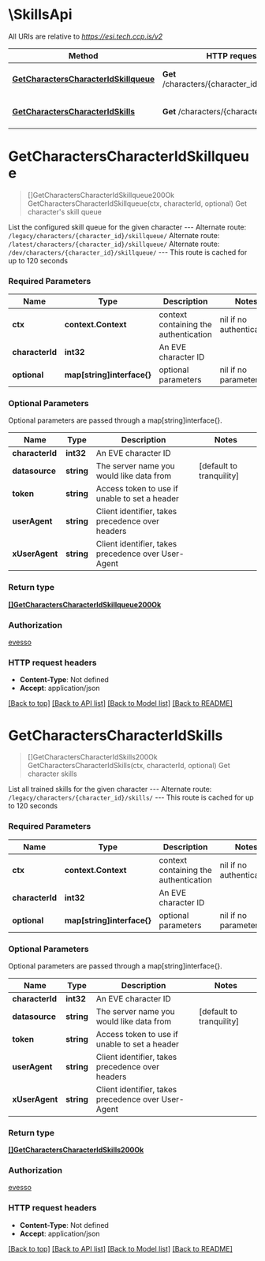 # \SkillsApi

All URIs are relative to *https://esi.tech.ccp.is/v2*

Method | HTTP request | Description
------------- | ------------- | -------------
[**GetCharactersCharacterIdSkillqueue**](SkillsApi.md#GetCharactersCharacterIdSkillqueue) | **Get** /characters/{character_id}/skillqueue/ | Get character&#39;s skill queue
[**GetCharactersCharacterIdSkills**](SkillsApi.md#GetCharactersCharacterIdSkills) | **Get** /characters/{character_id}/skills/ | Get character skills


# **GetCharactersCharacterIdSkillqueue**
> []GetCharactersCharacterIdSkillqueue200Ok GetCharactersCharacterIdSkillqueue(ctx, characterId, optional)
Get character's skill queue

List the configured skill queue for the given character  --- Alternate route: `/legacy/characters/{character_id}/skillqueue/`  Alternate route: `/latest/characters/{character_id}/skillqueue/`  Alternate route: `/dev/characters/{character_id}/skillqueue/`  --- This route is cached for up to 120 seconds

### Required Parameters

Name | Type | Description  | Notes
------------- | ------------- | ------------- | -------------
 **ctx** | **context.Context** | context containing the authentication | nil if no authentication
  **characterId** | **int32**| An EVE character ID | 
 **optional** | **map[string]interface{}** | optional parameters | nil if no parameters

### Optional Parameters
Optional parameters are passed through a map[string]interface{}.

Name | Type | Description  | Notes
------------- | ------------- | ------------- | -------------
 **characterId** | **int32**| An EVE character ID | 
 **datasource** | **string**| The server name you would like data from | [default to tranquility]
 **token** | **string**| Access token to use if unable to set a header | 
 **userAgent** | **string**| Client identifier, takes precedence over headers | 
 **xUserAgent** | **string**| Client identifier, takes precedence over User-Agent | 

### Return type

[**[]GetCharactersCharacterIdSkillqueue200Ok**](get_characters_character_id_skillqueue_200_ok.md)

### Authorization

[evesso](../README.md#evesso)

### HTTP request headers

 - **Content-Type**: Not defined
 - **Accept**: application/json

[[Back to top]](#) [[Back to API list]](../README.md#documentation-for-api-endpoints) [[Back to Model list]](../README.md#documentation-for-models) [[Back to README]](../README.md)

# **GetCharactersCharacterIdSkills**
> []GetCharactersCharacterIdSkills200Ok GetCharactersCharacterIdSkills(ctx, characterId, optional)
Get character skills

List all trained skills for the given character  --- Alternate route: `/legacy/characters/{character_id}/skills/`  --- This route is cached for up to 120 seconds

### Required Parameters

Name | Type | Description  | Notes
------------- | ------------- | ------------- | -------------
 **ctx** | **context.Context** | context containing the authentication | nil if no authentication
  **characterId** | **int32**| An EVE character ID | 
 **optional** | **map[string]interface{}** | optional parameters | nil if no parameters

### Optional Parameters
Optional parameters are passed through a map[string]interface{}.

Name | Type | Description  | Notes
------------- | ------------- | ------------- | -------------
 **characterId** | **int32**| An EVE character ID | 
 **datasource** | **string**| The server name you would like data from | [default to tranquility]
 **token** | **string**| Access token to use if unable to set a header | 
 **userAgent** | **string**| Client identifier, takes precedence over headers | 
 **xUserAgent** | **string**| Client identifier, takes precedence over User-Agent | 

### Return type

[**[]GetCharactersCharacterIdSkills200Ok**](get_characters_character_id_skills_200_ok.md)

### Authorization

[evesso](../README.md#evesso)

### HTTP request headers

 - **Content-Type**: Not defined
 - **Accept**: application/json

[[Back to top]](#) [[Back to API list]](../README.md#documentation-for-api-endpoints) [[Back to Model list]](../README.md#documentation-for-models) [[Back to README]](../README.md)

